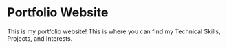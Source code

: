# Portfolio Website  

This is my portfolio website! This is where you can find my Technical Skills, Projects, and Interests.

